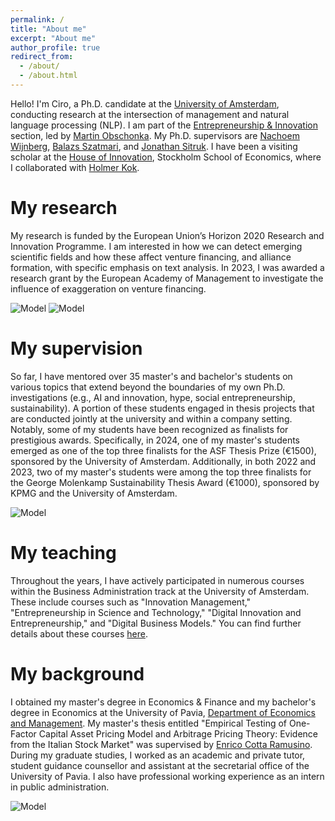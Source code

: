 ```yaml
---
permalink: /
title: "About me"
excerpt: "About me"
author_profile: true
redirect_from: 
  - /about/
  - /about.html
---
```

Hello! I'm Ciro, a Ph.D. candidate at the [University of Amsterdam](https://www.uva.nl/en), conducting research at the intersection of management and natural language processing (NLP). I am part of the [Entrepreneurship & Innovation](https://abs.uva.nl/content/sections/entrepeneurship-innovation/entrepreneurship-innovation.html) section, led by [Martin Obschonka](https://abs.uva.nl/profile/o/b/m.obschonka/m.obschonka.html?origin=p11pvOsST7%2BpQyiSE%2BEhzg). My Ph.D. supervisors are [Nachoem Wijnberg](https://www.uva.nl/profiel/w/i/n.m.wijnberg/n.m.wijnberg.html), [Balazs Szatmari](https://www.uva.nl/en/profile/s/z/b.szatmari/b.szatmari.html), and [Jonathan Sitruk](https://www.uva.nl/en/profile/s/i/j.m.c.sitruk/j.m.c.sitruk.html). I have been a visiting scholar at the [House of Innovation](https://www.hhs.se/houseofinnovation), Stockholm School of Economics, where I collaborated with [Holmer Kok](https://www.hhs.se/en/persons/k/kok-holmer/).

My research
======
My research is funded by the European Union’s Horizon 2020 Research and Innovation Programme. I am interested in how we can detect emerging scientific fields and how these affect venture financing, and alliance formation, with specific emphasis on text analysis. In 2023, I was awarded a research grant by the European Academy of Management to investigate the influence of exaggeration on venture financing.

![Model](https://cirodonaldesposito.github.io/images/uva.jpg)
![Model](https://cirodonaldesposito.github.io/images/organovir.jpg)

My supervision
======
So far, I have mentored over 35 master's and bachelor's students on various topics that extend beyond the boundaries of my own Ph.D. investigations (e.g., AI and innovation, hype, social entrepreneurship, sustainability). A portion of these students engaged in thesis projects that are conducted jointly at the university and within a company setting. Notably, some of my students have been recognized as finalists for prestigious awards. Specifically, in 2024, one of my master's students emerged as one of the top three finalists for the ASF Thesis Prize (€1500), sponsored by the University of Amsterdam. Additionally, in both 2022 and 2023, two of my master's students were among the top three finalists for the George Molenkamp Sustainability Thesis Award (€1000), sponsored by KPMG and the University of Amsterdam.

![Model](https://cirodonaldesposito.github.io/images/kpmg.png)

My teaching
======
Throughout the years, I have actively participated in numerous courses within the Business Administration track at the University of Amsterdam. These include courses such as "Innovation Management," "Entrepreneurship in Science and Technology," "Digital Innovation and Entrepreneurship," and "Digital Business Models." You can find further details about these courses [here](https://cirodonaldesposito.github.io/teaching/).

My background
======
I obtained my master's degree in Economics & Finance and my bachelor's degree in Economics at the University of Pavia, [Department of Economics and Management](https://economiaemanagement.dip.unipv.it/en). My master's thesis entitled "Empirical Testing of One-Factor Capital Asset Pricing Model and Arbitrage Pricing Theory: Evidence from the Italian Stock Market" was supervised by [Enrico Cotta Ramusino](https://www.embaticinensis.eu/persone/enrico-cotta-ramusino/#:~:text=Professore%20di%20Strategia%20e%20Finanza,Universit%C3%A0%20di%20Bocconi%20di%20Milano.). During my graduate studies, I worked as an academic and private tutor, student guidance counsellor and assistant at the secretarial office of the University of Pavia. I also have professional working experience as an intern in public administration. 

![Model](https://cirodonaldesposito.github.io/images/unipv.jpg)

